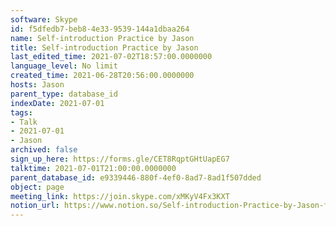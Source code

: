 ```yaml
---
software: Skype
id: f5dfedb7-beb8-4e33-9539-144a1dbaa264
name: Self-introduction Practice by Jason
title: Self-introduction Practice by Jason
last_edited_time: 2021-07-02T18:57:00.0000000
language_level: No limit
created_time: 2021-06-28T20:56:00.0000000
hosts: Jason
parent_type: database_id
indexDate: 2021-07-01
tags:
- Talk
- 2021-07-01
- Jason
archived: false
sign_up_here: https://forms.gle/CET8RqptGHtUapEG7
talktime: 2021-07-01T21:00:00.0000000
parent_database_id: e9339446-880f-4ef0-8ad7-8ad1f507dded
object: page
meeting_link: https://join.skype.com/xMKyV4Fx3KXT
notion_url: https://www.notion.so/Self-introduction-Practice-by-Jason-f5dfedb7beb84e339539144a1dbaa264
---
```







